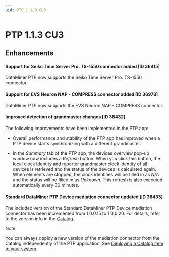 ```yaml
---
uid: PTP_1.1.3_CU3
---
```


# PTP 1.1.3 CU3

## Enhancements

#### Support for Seiko Time Server Pro. TS-1550 connector added [ID 36415]

DataMiner PTP now supports the Seiko Time Server Pro. TS-1550 connector.

#### Support for EVS Neuron NAP - COMPRESS connector added [ID 36978]

DataMiner PTP now supports the EVS Neuron NAP - COMPRESS connector.

#### Improved detection of grandmaster changes [ID 38432]

The following improvements have been implemented in the PTP app:

- Overall performance and stability of the PTP app has improved when a PTP device starts synchronizing with a different grandmaster.

- In the *Summary* tab of the PTP app, the devices overview pop-up window now includes a *Refresh* button. When you click this button, the local clock identity and reporter grandmaster clock identity of all devices is retrieved and the status of the devices is calculated again. When elements are stopped, the clock identities will be filled in as *N/A* and the status will be filled in as *Unknown*. This refresh is also executed automatically every 30 minutes.

#### Standard DataMiner PTP Device mediation connector updated [ID 38433]

The included version of the Standard DataMiner PTP Device mediation connector has been incremented from 1.0.0.15 to 1.0.0.20. For details, refer to the version info in the [Catalog](https://catalog.dataminer.services/details/connector/6457).

> [!NOTE]
> You can always deploy a new version of the mediation connector from the Catalog independently of the PTP application. See [Deploying a Catalog item to your system](xref:Deploying_a_catalog_item).
